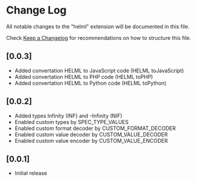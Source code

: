 # Change Log

All notable changes to the "helml" extension will be documented in this file.

Check [Keep a Changelog](http://keepachangelog.com/) for recommendations on how to structure this file.

## [0.0.3]

 - Added convertation HELML to JavaScript code (HELML toJavaScript)
 - Added convertation HELML to PHP code (HELML toPHP)
 - Added convertation HELML to Python code (HELML toPython)


## [0.0.2]

 - Added types Infinity (INF) and -Infinity (NIF)
 - Enabled custom types by SPEC_TYPE_VALUES
 - Enabled custom format decoder by CUSTOM_FORMAT_DECODER
 - Enabled custom value decoder by CUSTOM_VALUE_DECODER
 - Enabled custom value encoder by CUSTOM_VALUE_ENCODER

## [0.0.1]

- Initial release